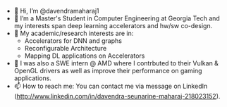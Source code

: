 - 👋 Hi, I’m @davendramaharaj1
- 👀 I’m a Master's Student in Computer Engineering at Georgia Tech and my interests span deep learning accelerators and hw/sw co-design. 
- 👀 My academic/research interests are in:
  - Accelerators for DNN and graphs
  - Reconfigurable Architecture
  - Mapping DL applications on Accelerators
- 🌱 I was also a SWE intern @ AMD where I contrbuted to their Vulkan & OpenGL drivers as well as improve their performance on gaming applications. 
- 📫 How to reach me: You can contact me via message on LinkedIn (http://www.linkedin.com/in/davendra-seunarine-maharaj-218023152).

<!---
davendramaharaj1/davendramaharaj1 is a ✨ special ✨ repository because its `README.md` (this file) appears on your GitHub profile.
You can click the Preview link to take a look at your changes.
--->

